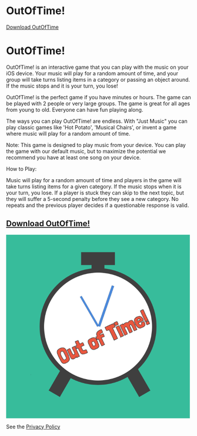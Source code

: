 # OutOfTime!

[Download OutOfTime](https://apps.apple.com/us/app/outoftime/id1333852115)


# OutOfTime!

OutOfTime! is an interactive game that you can play with the music on your iOS device. Your music will play for a random amount of time, and your group will take turns listing items in a category or passing an object around. If the music stops and it is your turn, you lose!

OutOfTime! is the perfect game if you have minutes or hours. The game can be played with 2 people or very large groups. The game is great for all ages from young to old. Everyone can have fun playing along.

The ways you can play OutOfTime! are endless. With "Just Music" you can play classic games like 'Hot Potato', 'Musical Chairs', or invent a game where music will play for a random amount of time.

Note: This game is designed to play music from your device. You can play the game with our default music, but to maximize the potential we recommend you have at least one song on your device.

How to Play:

Music will play for a random amount of time and players in the game will take turns listing items for a given category.  If the music stops when it is your turn, you lose.  If a player is stuck they can skip to the next topic, but they will suffer a 5-second penalty before they see a new category.  No repeats and the previous player decides if a questionable response is valid.

## [Download OutOfTime!](https://apps.apple.com/us/app/outoftime/id1333852115)

<a href="https://apps.apple.com/us/app/outoftime/id1333852115?ls=1"><img align="center" src="/artwork/OutOfTimeLogo.png" alt="OutOfTimeLogo" width="500"></a>

See the [Privacy Policy](./OutOfTimePolicy.md)
